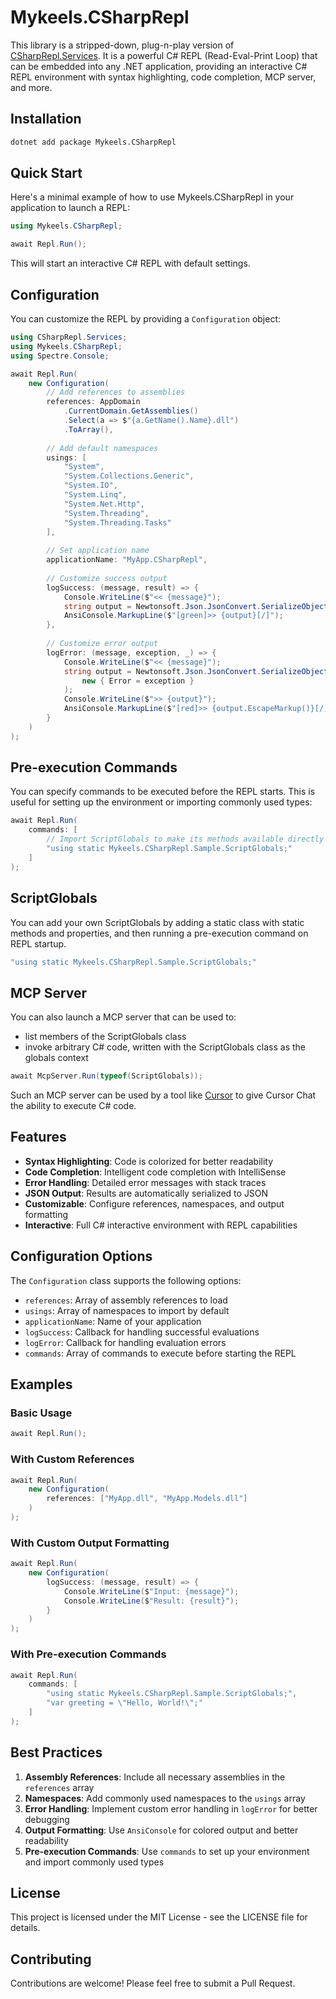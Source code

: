 # Mykeels.CSharpRepl

This library is a stripped-down, plug-n-play version of [CSharpRepl.Services](https://github.com/waf/CSharpRepl/tree/bd79130d49c06736a2d5f4d56ac7643889ad2328/CSharpRepl.Services). It is a powerful C# REPL (Read-Eval-Print Loop) that can be embedded into any .NET application, providing an interactive C# REPL environment with syntax highlighting, code completion, MCP server, and more.

## Installation

```bash
dotnet add package Mykeels.CSharpRepl
```

## Quick Start

Here's a minimal example of how to use Mykeels.CSharpRepl in your application to launch a REPL:

```csharp
using Mykeels.CSharpRepl;

await Repl.Run();
```

This will start an interactive C# REPL with default settings.

## Configuration

You can customize the REPL by providing a `Configuration` object:

```csharp
using CSharpRepl.Services;
using Mykeels.CSharpRepl;
using Spectre.Console;

await Repl.Run(
    new Configuration(
        // Add references to assemblies
        references: AppDomain
            .CurrentDomain.GetAssemblies()
            .Select(a => $"{a.GetName().Name}.dll")
            .ToArray(),
        
        // Add default namespaces
        usings: [
            "System",
            "System.Collections.Generic",
            "System.IO",
            "System.Linq",
            "System.Net.Http",
            "System.Threading",
            "System.Threading.Tasks"
        ],
        
        // Set application name
        applicationName: "MyApp.CSharpRepl",
        
        // Customize success output
        logSuccess: (message, result) => {
            Console.WriteLine($"<< {message}");
            string output = Newtonsoft.Json.JsonConvert.SerializeObject(result);
            AnsiConsole.MarkupLine($"[green]>> {output}[/]");
        },
        
        // Customize error output
        logError: (message, exception, _) => {
            Console.WriteLine($"<< {message}");
            string output = Newtonsoft.Json.JsonConvert.SerializeObject(
                new { Error = exception }
            );
            Console.WriteLine($">> {output}");
            AnsiConsole.MarkupLine($"[red]>> {output.EscapeMarkup()}[/]");
        }
    )
);
```

## Pre-execution Commands

You can specify commands to be executed before the REPL starts. This is useful for setting up the environment or importing commonly used types:

```csharp
await Repl.Run(
    commands: [
        // Import ScriptGlobals to make its methods available directly
        "using static Mykeels.CSharpRepl.Sample.ScriptGlobals;"
    ]
);
```

## ScriptGlobals

You can add your own ScriptGlobals by adding a static class with static methods and properties, and then running a pre-execution command on REPL startup.

```csharp
"using static Mykeels.CSharpRepl.Sample.ScriptGlobals;"
```

## MCP Server

You can also launch a MCP server that can be used to:

- list members of the ScriptGlobals class
- invoke arbitrary C# code, written with the ScriptGlobals class as the globals context

```csharp
await McpServer.Run(typeof(ScriptGlobals));
```

Such an MCP server can be used by a tool like [Cursor](https://www.cursor.com/) to give Cursor Chat the ability to execute C# code.

## Features

- **Syntax Highlighting**: Code is colorized for better readability
- **Code Completion**: Intelligent code completion with IntelliSense
- **Error Handling**: Detailed error messages with stack traces
- **JSON Output**: Results are automatically serialized to JSON
- **Customizable**: Configure references, namespaces, and output formatting
- **Interactive**: Full C# interactive environment with REPL capabilities

## Configuration Options

The `Configuration` class supports the following options:

- `references`: Array of assembly references to load
- `usings`: Array of namespaces to import by default
- `applicationName`: Name of your application
- `logSuccess`: Callback for handling successful evaluations
- `logError`: Callback for handling evaluation errors
- `commands`: Array of commands to execute before starting the REPL

## Examples

### Basic Usage

```csharp
await Repl.Run();
```

### With Custom References

```csharp
await Repl.Run(
    new Configuration(
        references: ["MyApp.dll", "MyApp.Models.dll"]
    )
);
```

### With Custom Output Formatting

```csharp
await Repl.Run(
    new Configuration(
        logSuccess: (message, result) => {
            Console.WriteLine($"Input: {message}");
            Console.WriteLine($"Result: {result}");
        }
    )
);
```

### With Pre-execution Commands

```csharp
await Repl.Run(
    commands: [
        "using static Mykeels.CSharpRepl.Sample.ScriptGlobals;",
        "var greeting = \"Hello, World!\";"
    ]
);
```

## Best Practices

1. **Assembly References**: Include all necessary assemblies in the `references` array
2. **Namespaces**: Add commonly used namespaces to the `usings` array
3. **Error Handling**: Implement custom error handling in `logError` for better debugging
4. **Output Formatting**: Use `AnsiConsole` for colored output and better readability
5. **Pre-execution Commands**: Use `commands` to set up your environment and import commonly used types

## License

This project is licensed under the MIT License - see the LICENSE file for details.

## Contributing

Contributions are welcome! Please feel free to submit a Pull Request.
